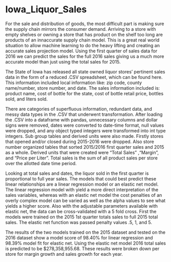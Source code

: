 # Iowa_Liquor_Sales
For the sale and distribution of goods, the most difficult part is making sure the supply chain mirrors the consumer demand. Arriving to a store with empty shelves or owning a store that has product on the shelf too long are products of an innaccurate supply chain model. This is a great real world situation to allow machine learning to do the heavy lifting and creating an accurate sales projection model. Using the first quarter of sales data for 2016 we can predict the sales for the full 2016 sales giving us a much more accurate model than just using the total sales for 2015. 


The State of Iowa has released all state owned liquor stores’ pertinent sales data in the form of a reduced .CSV spreadsheet, which can be found here.  This information included local information like: zip code, county name/number, store number, and date. The sales information included is: product name, cost of bottle for the state, cost of bottle retail price, bottles sold, and liters sold. 


There are categories of superfluous information, redundant data, and messy data types in the .CSV that underwent transformation. After loading the .CSV into a dataframe with pandas, unnecessary columns and dollar signs were removed, dates were converted to date-time format, null values were dropped, and any object typed integers were transformed into int type integers. Sub group tables and derived units were also made. Firstly stores that opened and/or closed during 2015-2016 were dropped. Also store number organized tables that sorted 2015/2016 first quarter sales and 2015 as a whole. Derived units that were created were “Total Sales” ,“Margin”, and “Price per Liter”. Total sales is the sum of all product sales per store over the allotted date time period.


Looking at total sales and dates, the liquor sold in the first quarter is proportional to full year sales. The models that could best predict these linear relationships are a linear regression model or an elastic net model. The linear regression model with yield a more direct interpretation of the sales variables, whereas with an elastic net model the cost penalties of an overly complex model can be varied as well as the alpha values to see what yields a higher score. Also with the adjustable parameters available with elastic net, the data can be cross-validated with a 5 fold cross. First the models were trained on the 2015 1st quarter totals sales to full 2015 total sales. The elastic net function was passed penalty values .5, 1, and 5. 


The results of the two models trained on the 2015  dataset and tested on the 2016 dataset show a model score of 98.40% for linear regression and 98.39% model fit for elastic net. Using the elastic net model 2016 total sales is predicted to be $278,358,955.68. These results were broken down per store for margin growth and sales growth for each year. 


